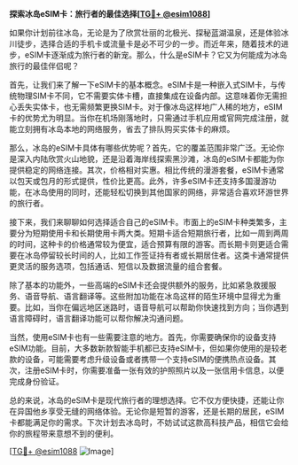 **探索冰岛eSIM卡：旅行者的最佳选择[[TG💪+ @esim1088](https://t.me/s/esim1088)]**

如果你计划前往冰岛，无论是为了欣赏壮丽的北极光、探秘蓝湖温泉，还是体验冰川徒步，选择合适的手机卡或流量卡是必不可少的一步。而近年来，随着技术的进步，eSIM卡逐渐成为旅行者的新宠。那么，什么是eSIM卡？它又为何能成为冰岛旅行的最佳伴侣呢？

首先，让我们来了解一下eSIM卡的基本概念。eSIM卡是一种嵌入式SIM卡，与传统物理SIM卡不同，它不需要实体卡槽，直接集成在设备内部。这意味着你无需担心丢失实体卡，也无需频繁更换SIM卡。对于像冰岛这样地广人稀的地方，eSIM卡的优势尤为明显。当你在机场刚落地时，只需通过手机应用或官网完成注册，就能立刻拥有冰岛本地的网络服务，省去了排队购买实体卡的麻烦。

那么，冰岛的eSIM卡具体有哪些优势呢？首先，它的覆盖范围非常广泛。无论你是深入内陆欣赏火山地貌，还是沿着海岸线探索黑沙滩，冰岛的eSIM卡都能为你提供稳定的网络连接。其次，价格相对实惠。相比传统的漫游套餐，eSIM卡通常以包天或包月的形式提供，性价比更高。此外，许多eSIM卡还支持多国漫游功能，在冰岛使用的同时，还能轻松切换到其他国家的网络，非常适合喜欢环游世界的旅行者。

接下来，我们来聊聊如何选择适合自己的eSIM卡。市面上的eSIM卡种类繁多，主要分为短期使用卡和长期使用卡两大类。短期卡适合短期旅行者，比如一周到两周的时间，这种卡的价格通常较为便宜，适合预算有限的游客。而长期卡则更适合需要在冰岛停留较长时间的人，比如工作签证持有者或长期居住者。这类卡通常提供更灵活的服务选项，包括通话、短信以及数据流量的组合套餐。

除了基本的功能外，一些高端的eSIM卡还会提供额外的服务，比如紧急救援服务、语音导航、语言翻译等。这些附加功能在冰岛这样的陌生环境中显得尤为重要。比如，当你在偏远地区迷路时，语音导航可以帮助你快速找到方向；当你遇到语言障碍时，语言翻译功能可以帮你解决沟通问题。

当然，使用eSIM卡也有一些需要注意的地方。首先，你需要确保你的设备支持eSIM功能。目前，大多数新款智能手机都已支持eSIM卡，但如果你使用的是较老款的设备，可能需要考虑升级设备或者携带一个支持eSIM的便携热点设备。其次，注册eSIM卡时，你需要准备一张有效的护照照片以及一张信用卡信息，以便完成身份验证。

总的来说，冰岛的eSIM卡是现代旅行者的理想选择。它不仅方便快捷，还能让你在异国他乡享受无缝的网络体验。无论你是短暂的游客，还是长期的居民，eSIM卡都能满足你的需求。下次计划去冰岛时，不妨试试这款高科技产品，相信它会给你的旅程带来意想不到的便利。

[[TG💪+ @esim1088](https://t.me/s/esim1088) ![Image](https://i.postimg.cc/4NQfJmqS/Snipaste-2025-05-13-00-14-12.png)]